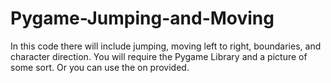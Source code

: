 # Pygame-Jumping-and-Moving
In this code there will include jumping, moving left to right, boundaries, and character direction.
You will require the Pygame Library and a picture of some sort. Or you can use the on provided.
